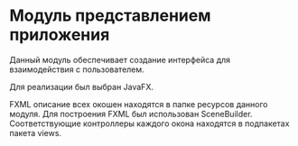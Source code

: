 # Модуль представлением приложения

Данный модуль обеспечивает создание интерфейса для взаимодействия с 
пользователем.

Для реализации был выбран JavaFX.

FXML описание всех окошен находятся в папке ресурсов данного модуля.
Для построения FXML был использован SceneBuilder.
Соответствующие контроллеры каждого окона находятся в подпакетах пакета views.